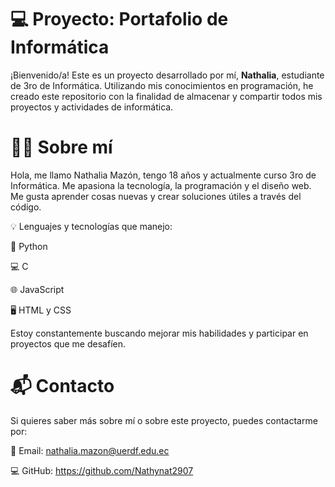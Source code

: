 # 💻 Proyecto: Portafolio de Informática

¡Bienvenido/a! Este es un proyecto desarrollado por mí, **Nathalia**, estudiante de 3ro de Informática. Utilizando mis conocimientos en programación, he creado este repositorio con la finalidad de almacenar y compartir todos mis proyectos y actividades de informática.

# 👩‍💻 Sobre mí
Hola, me llamo Nathalia Mazón, tengo 18 años y actualmente curso 3ro de Informática.
Me apasiona la tecnología, la programación y el diseño web. Me gusta aprender cosas nuevas y crear soluciones útiles a través del código.

💡 Lenguajes y tecnologías que manejo:

🐍 Python

💻 C

🌐 JavaScript

🖥️ HTML y CSS

Estoy constantemente buscando mejorar mis habilidades y participar en proyectos que me desafíen.

# 📬 Contacto
Si quieres saber más sobre mí o sobre este proyecto, puedes contactarme por:

📧 Email: nathalia.mazon@uerdf.edu.ec

💻 GitHub: https://github.com/Nathynat2907
